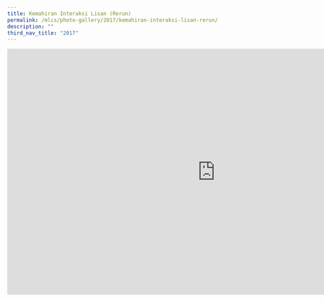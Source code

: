 ```yaml
---
title: Kemahiran Interaksi Lisan (Rerun)
permalink: /mlcs/photo-gallery/2017/kemahiran-interaksi-lisan-rerun/
description: ""
third_nav_title: "2017"
---
```

<iframe allowfullscreen="true" height="569" width="960" frameborder="0" src="https://docs.google.com/presentation/d/e/2PACX-1vRxA07BABUt_DTrFEat2xqvd_SAdnx5POa2OR_uNmsVNK55fsnrh2LULdLOOBIniFrg-LI7zRx8W7vJ/embed?start=false&amp;loop=false&amp;delayms=3000"></iframe>